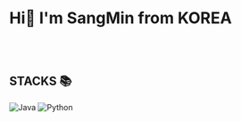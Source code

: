 <h1> Hi👋 I'm SangMin from KOREA </h1>
<br />
<br />
<h2> STACKS 📚 </h2>
<img alt="Java" src ="https://img.shields.io/badge/Java-ffffff.svg?&style=flat&logo=java&logoColor=red"/>
<img alt="Python" src ="https://img.shields.io/badge/Python-3776AB.svg?&style=flat&logo=python&logoColor=ffffff"/>
